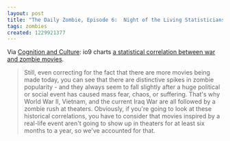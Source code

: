 ```yaml
---
layout: post
title: "The Daily Zombie, Episode 6:  Night of the Living Statisticians"
tags: zombies
created: 1229921377
---
```

Via [Cognition and Culture](http://www.cognitionandculture.net/index.php?option=com_content&view=article&id=324:4-stone-hearth&catid=32:oliviers-blog&Itemid=34):  io9 charts [a statistical correlation between war and zombie movies](http://io9.com/5070243/war-and-social-upheaval-cause-spikes-in-zombie-movie-production).

> Still, even correcting for the fact that there are more movies being made today, you can see that there are distinctive spikes in zombie popularity - and they always seem to fall slightly after a huge political or social event has caused mass fear, chaos, or suffering. <!--break-->That's why World War II, Vietnam, and the current Iraq War are all followed by a zombie rush at theaters. Obviously, if you're going to look at these historical correlations, you have to consider that movies inspired by a real-life event aren't going to show up in theaters for at least six months to a year, so we've accounted for that.
